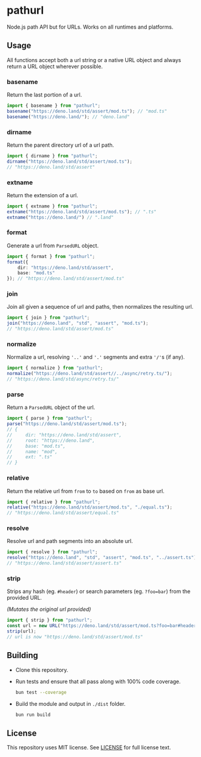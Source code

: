 # pathurl
Node.js path API but for URLs. Works on all runtimes and platforms.



## Usage

All functions accept both a url string or a native URL object and always return a URL object wherever possible.



### basename

Return the last portion of a url.

```ts
import { basename } from "pathurl";
basename("https://deno.land/std/assert/mod.ts"); // "mod.ts"
basename("https://deno.land/"); // "deno.land"
```



### dirname

Return the parent directory url of a url path.

```ts
import { dirname } from "pathurl";
dirname("https://deno.land/std/assert/mod.ts");
// "https://deno.land/std/assert"
```



### extname

Return the extension of a url.

```ts
import { extname } from "pathurl";
extname("https://deno.land/std/assert/mod.ts"); // ".ts"
extname("https://deno.land/") // ".land"
```



### format

Generate a url from `ParsedURL` object.

```ts
import { format } from "pathurl";
format({
	dir: "https://deno.land/std/assert",
	base: "mod.ts"
}); // "https://deno.land/std/assert/mod.ts"
```



### join

Join all given a sequence of url and paths, then normalizes the resulting url.

```ts
import { join } from "pathurl";
join("https://deno.land", "std", "assert", "mod.ts");
// "https://deno.land/std/assert/mod.ts"
```



### normalize

Normalize a url, resolving `'..'` and `'.'` segments and extra `'/'`s (if any).

```ts
import { normalize } from "pathurl";
normalize("https://deno.land/std/assert//../async/retry.ts/");
// "https://deno.land/std/async/retry.ts/"
```



### parse

Return a `ParsedURL` object of the url.

```ts
import { parse } from "pathurl";
parse("https://deno.land/std/assert/mod.ts");
// {
//     dir: "https://deno.land/std/assert",
//     root: "https://deno.land",
//     base: "mod.ts",
//     name: "mod",
//     ext: ".ts"
// }
```



### relative

Return the relative url from `from` to `to` based on `from` as base url.

```ts
import { relative } from "pathurl";
relative("https://deno.land/std/assert/mod.ts", "./equal.ts");
// "https://deno.land/std/assert/equal.ts"
```



### resolve

Resolve url and path segments into an absolute url.

```ts
import { resolve } from "pathurl";
resolve("https://deno.land", "std", "assert", "mod.ts", "../assert.ts");
// "https://deno.land/std/assert/assert.ts"
```



### strip

Strips any hash (eg. `#header`) or search parameters (eg. `?foo=bar`) from the provided URL.

*(Mutates the original url provided)*

```ts
import { strip } from "pathurl";
const url = new URL("https://deno.land/std/assert/mod.ts?foo=bar#header");
strip(url);
// url is now "https://deno.land/std/assert/mod.ts"
```





## Building

- Clone this repository.

- Run tests and ensure that all pass along with 100% code coverage.

  ```bash
  bun test --coverage
  ```

- Build the module and output in `./dist` folder.

  ```bash
  bun run build
  ```



## License

This repository uses MIT license. See [LICENSE](https://github.com/tr1ckydev/pathurl/blob/main/LICENSE) for full license text.
